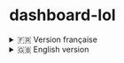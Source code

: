 # dashboard-lol

<details>
<summary>🇫🇷 Version française</summary>

Dashboard Next.js pour visualiser l'historique de matchs League of Legends d'un joueur (via Riot API) avec stockage MongoDB, pagination, et mise à jour manuelle.

## Fonctionnalités principales

- **Récupération complète de l'historique de matchs** d'un joueur LoL via l'API Riot (pagination automatique, gestion du rate limit, stockage MongoDB).
- **Bouton "Update"** dans l'UI pour déclencher la récupération côté serveur (historique complet la première fois, puis uniquement les nouvelles games ensuite).
- **Affichage des matchs** paginé (10 par 10) dans le dashboard, avec bouton "Load More" pour charger la suite.
- **Noms de joueurs cliquables** dans l'historique, menant à leur page dédiée.
- **Séparation stricte client/serveur** (Next.js, pas d'import Node côté client).
- **Suivi d'état de récupération** en base (collection `summoners` avec `fetchOldGames`, `lastFetchedGameEndTimestamp`).

## Utilisation

1. **Lancer le serveur**

```bash
npm run dev
# ou
yarn dev
```

2. **Accéder au dashboard**

Ouvrir [http://localhost:3000](http://localhost:3000) dans le navigateur.

3. **Mettre à jour l'historique d'un joueur**

- Rechercher un joueur (nom + tagline).
- Cliquer sur le bouton **Update** pour lancer la récupération complète de l'historique (ou l'incrémental si déjà fait).
- Les 10 premiers matchs s'affichent automatiquement, puis possibilité de paginer avec **Load More**.

## Structure technique

- **src/scripts/fetchAndStoreMatches.ts** : script principal de récupération et stockage des matchs (pagination Riot API, gestion du rate limit, update de l'état en base).
- **src/app/api/update-matches/route.ts** : endpoint API pour déclencher la récupération côté serveur.
- **src/components/layout/HeaderSection.tsx** : bouton Update (déclenche la récupération via l'API).
- **src/components/layout/CenterColumn.tsx** : affichage des matchs paginés, bouton Load More.
- **src/repositories/summonerRepo.ts** : gestion de l'état de récupération par joueur.
- **src/repositories/matchRepo.ts** : gestion des matchs en base.
- **src/types/schema/SummonerCollection.ts** : type Summoner (avec fetchOldGames, lastFetchedGameEndTimestamp).

## Pagination & UX

- Les 10 premiers matchs sont affichés automatiquement après une mise à jour.
- Le bouton "Load More" permet de charger la suite (10 par 10).
- Le bouton "Update" relance la récupération côté serveur (historique complet la première fois, puis incrémental).

## Dépendances

- Next.js, React, MongoDB, Riot API.

---

Pour toute question ou contribution, ouvrir une issue ou une PR sur ce repo.

</details>

<details>
<summary>🇬🇧 English version</summary>

Dashboard Next.js to visualize a League of Legends player's match history (via Riot API) with MongoDB storage, pagination, and manual update.

## Main features

- **Full match history retrieval** for a LoL player via Riot API (automatic pagination, rate limit handling, MongoDB storage).
- **"Update" button** in the UI to trigger server-side fetching (full history the first time, then only new games).
- **Paginated match display** (10 by 10) in the dashboard, with a "Load More" button to fetch more.
- **Clickable player names** in match history, leading to their dedicated page.
- **Strict client/server separation** (Next.js, no Node imports on client side).
- **Fetch state tracking** in the database (collection `summoners` with `fetchOldGames`, `lastFetchedGameEndTimestamp`).

## Usage

1. **Start the server**

```bash
npm run dev
# or
yarn dev
```

2. **Access the dashboard**

Open [http://localhost:3000](http://localhost:3000) in your browser.

3. **Update a player's match history**

- Search for a player (name + tagline).
- Click the **Update** button to fetch the full match history (or only new games if already done).
- The first 10 matches are displayed automatically, then you can paginate with **Load More**.

## Technical structure

- **src/scripts/fetchAndStoreMatches.ts**: main script for fetching and storing matches (Riot API pagination, rate limit handling, DB state update).
- **src/app/api/update-matches/route.ts**: API endpoint to trigger server-side fetching.
- **src/components/layout/HeaderSection.tsx**: Update button (triggers API fetch).
- **src/components/layout/CenterColumn.tsx**: paginated match display, Load More button.
- **src/repositories/summonerRepo.ts**: manages fetch state per player.
- **src/repositories/matchRepo.ts**: manages matches in DB.
- **src/types/schema/SummonerCollection.ts**: Summoner type (with fetchOldGames, lastFetchedGameEndTimestamp).

## Pagination & UX

- The first 10 matches are displayed automatically after an update.
- The "Load More" button loads more (10 by 10).
- The "Update" button triggers server-side fetching (full history first, then incremental).

## Dependencies

- Next.js, React, MongoDB, Riot API.

---

For any questions or contributions, open an issue or PR on this repo.

</details>